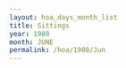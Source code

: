 ```yaml
---
layout: hoa_days_month_list
title: Sittings
year: 1980
month: JUNE
permalink: /hoa/1980/Jun
---
```

